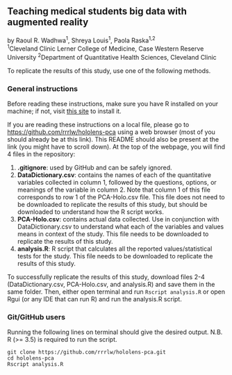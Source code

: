 ## Teaching medical students big data with augmented reality
by Raoul R. Wadhwa<sup>1</sup>, Shreya Louis<sup>1</sup>, Paola Raska<sup>1,2</sup><br/>
<sup>1</sup>Cleveland Clinic Lerner College of Medicine, Case Western Reserve University
<sup>2</sup>Department of Quantitative Health Sciences, Cleveland Clinic

To replicate the results of this study, use one of the following methods.

### General instructions

Before reading these instructions, make sure you have R installed on your machine; if not, visit [this site](http://www.r-project.org/) to install it.

If you are reading these instructions on a local file, please go to https://github.com/rrrlw/hololens-pca using a web browser (most of you should already be at this link).
This README should also be present at the link (you might have to scroll down).
At the top of the webpage, you will find 4 files in the repository:

1. **.gitignore**: used by GitHub and can be safely ignored.
2. **DataDictionary.csv**: contains the names of each of the quantitative variables collected in column 1, followed by the questions, options, or meanings of the variable in column 2.
Note that column 1 of this file corresponds to row 1 of the PCA-Holo.csv file.
This file does not need to be downloaded to replicate the results of this study, but should be downloaded to understand how the R script works.
3. **PCA-Holo.csv**: contains actual data collected.
Use in conjunction with DataDictionary.csv to understand what each of the variables and values means in context of the study.
This file needs to be downloaded to replicate the results of this study.
4. **analysis.R**: R script that calculates all the reported values/statistical tests for the study.
This file needs to be downloaded to replicate the results of this study.

To successfully replicate the results of this study, download files 2-4 (DataDictionary.csv, PCA-Holo.csv, and analysis.R) and save them in the same folder.
Then, either open terminal and run `Rscript analysis.R` or open Rgui (or any IDE that can run R) and run the analysis.R script.

### Git/GitHub users

Running the following lines on terminal should give the desired output. N.B. R (>= 3.5) is required to run the script. 

```
git clone https://github.com/rrrlw/hololens-pca.git
cd hololens-pca
Rscript analysis.R
```
